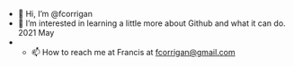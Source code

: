 - 👋 Hi, I’m @fcorrigan
- 👀 I’m interested in learning a little more about Github and what it can do. 2021 May
- - 📫 How to reach me at Francis at fcorrigan@gmail.com

<!---
fcorrigan/fcorrigan is a ✨ special ✨ repository because its `README.md` (this file) appears on your GitHub profile.
You can click the Preview link to take a look at your changes.
--->
